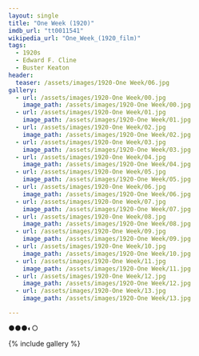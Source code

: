 ```yaml
---
layout: single
title: "One Week (1920)"
imdb_url: "tt0011541"
wikipedia_url: "One_Week_(1920_film)"
tags:
  - 1920s 
  - Edward F. Cline
  - Buster Keaton
header:
  teaser: /assets/images/1920-One Week/06.jpg
gallery:
  - url: /assets/images/1920-One Week/00.jpg
    image_path: /assets/images/1920-One Week/00.jpg  
  - url: /assets/images/1920-One Week/01.jpg
    image_path: /assets/images/1920-One Week/01.jpg
  - url: /assets/images/1920-One Week/02.jpg
    image_path: /assets/images/1920-One Week/02.jpg
  - url: /assets/images/1920-One Week/03.jpg
    image_path: /assets/images/1920-One Week/03.jpg
  - url: /assets/images/1920-One Week/04.jpg
    image_path: /assets/images/1920-One Week/04.jpg
  - url: /assets/images/1920-One Week/05.jpg
    image_path: /assets/images/1920-One Week/05.jpg
  - url: /assets/images/1920-One Week/06.jpg
    image_path: /assets/images/1920-One Week/06.jpg
  - url: /assets/images/1920-One Week/07.jpg
    image_path: /assets/images/1920-One Week/07.jpg
  - url: /assets/images/1920-One Week/08.jpg
    image_path: /assets/images/1920-One Week/08.jpg
  - url: /assets/images/1920-One Week/09.jpg
    image_path: /assets/images/1920-One Week/09.jpg
  - url: /assets/images/1920-One Week/10.jpg
    image_path: /assets/images/1920-One Week/10.jpg
  - url: /assets/images/1920-One Week/11.jpg
    image_path: /assets/images/1920-One Week/11.jpg
  - url: /assets/images/1920-One Week/12.jpg
    image_path: /assets/images/1920-One Week/12.jpg
  - url: /assets/images/1920-One Week/13.jpg
    image_path: /assets/images/1920-One Week/13.jpg

---
```

●●●◐○

{% include gallery %}
